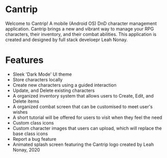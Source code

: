 # Cantrip
Welcome to Cantrip! A mobile (Android OS) DnD character management application. Cantrip brings a new and vibrant way to manage your RPG characters, their inventory, and their combat abilities. This application is created and designed by full stack develoepr Leah Nonay. 

# Features
* Sleek 'Dark Mode' UI theme
* Store characters locally
* Create new characters using a guided interaction
* Update, and Delete existing characters
* A organized inventory system that allows users to Create, Edit, and Delete items
* A organized combat screen that can be customised to meet user's wishes
* A short tutorial will be offered for users to visit when they feel the need
* Custom class icons
* Custom character images that users can upload, which will replace the base class icons
* Report a bug feature
* Animated splash screen featuring the Cantrip logo created by Leah Nonay, 2020
